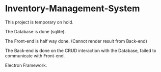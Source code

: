 # Inventory-Management-System

This project is temporary on hold.

The Database is done (sqlite).

The Front-end is half way done. (Cannot render result from Back-end)

The Back-end is done on the CRUD interaction with the Database, failed to communicate with Front-end.

Electron Framework.
